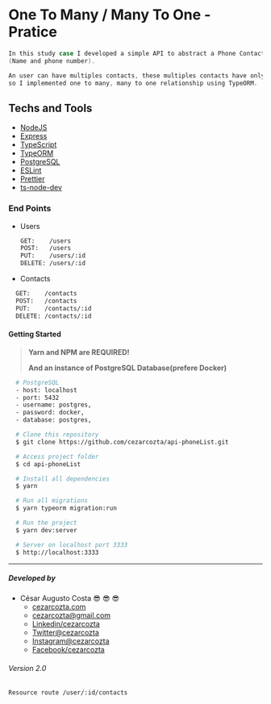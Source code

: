 # One To Many / Many To One - Pratice

```h
In this study case I developed a simple API to abstract a Phone Contact List
(Name and phone number).

An user can have multiples contacts, these multiples contacts have only one user,
so I implemented one to many, many to one relationship using TypeORM.
```

## Techs and Tools

- [NodeJS](https://nodejs.org/)
- [Express](https://expressjs.com/)
- [TypeScript](https://www.typescriptlang.org/)
- [TypeORM](https://typeorm.io/#/)
- [PostgreSQL](https://sqlite.org/version3.html)
- [ESLint](https://eslint.org/)
- [Prettier](https://prettier.io/)
- [ts-node-dev](https://www.npmjs.com/package/ts-node-dev)

### End Points

- Users

  ```bash
  GET:    /users
  POST:   /users
  PUT:    /users/:id
  DELETE: /users/:id
  ```

- Contacts

```bash
  GET:    /contacts
  POST:   /contacts
  PUT:    /contacts/:id
  DELETE: /contacts/:id
```

#### Getting Started

> **Yarn and NPM are REQUIRED!**
>
> **And an instance of PostgreSQL Database(prefere Docker)**

```bash
  # PostgreSQL
  - host: localhost
  - port: 5432
  - username: postgres,
  - password: docker,
  - database: postgres,

  # Clone this repository
  $ git clone https://github.com/cezarcozta/api-phoneList.git

  # Access project folder
  $ cd api-phoneList

  # Install all dependencies
  $ yarn

  # Run all migrations
  $ yarn typeorm migration:run

  # Run the project
  $ yarn dev:server

  # Server on localhost port 3333
  $ http://localhost:3333
```

----------------------------------------------------------------------------

##### Developed by

- César Augusto Costa :sunglasses: :sunglasses: :sunglasses:
  - [cezarcozta.com](https://cezarcozta.com)
  - cezarcozta@gmail.com
  - [Linkedin/cezarcozta](www.linkedin.com/in/cezarcozta)
  - [Twitter@cezarcozta](www.twitter.com/cezarcozta)
  - [Instagram@cezarcozta](www.instagram.com/cezarcozta)
  - [Facebook/cezarcozta](www.facebook.com/cezarcozta)

###### Version 2.0

`Resource route /user/:id/contacts`
